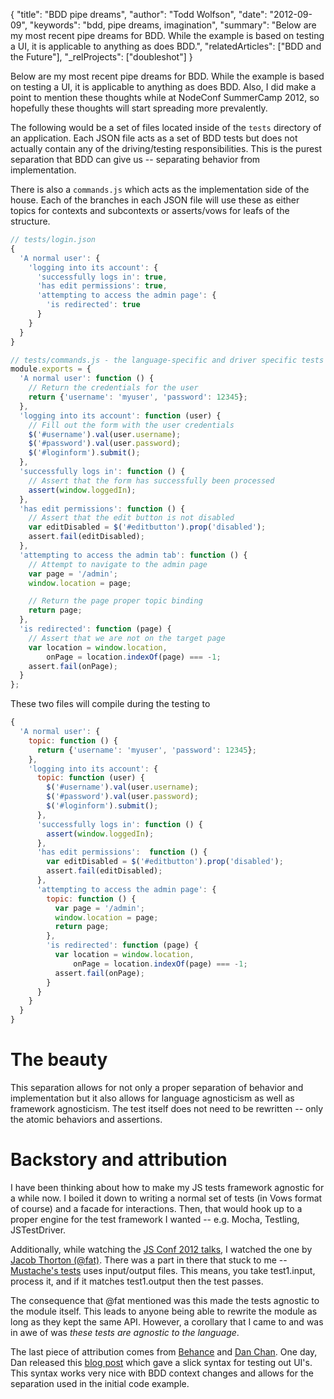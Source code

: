 {
  "title": "BDD pipe dreams",
  "author": "Todd Wolfson",
  "date": "2012-09-09",
  "keywords": "bdd, pipe dreams, imagination",
  "summary": "Below are my most recent pipe dreams for BDD. While the example is based on testing a UI, it is applicable to anything as does BDD.",
  "relatedArticles": ["BDD and the Future"],
  "_relProjects": ["doubleshot"]
}

Below are my most recent pipe dreams for BDD. While the example is based on testing a UI, it is applicable to anything as does BDD. Also, I did make a point to mention these thoughts while at NodeConf SummerCamp 2012, so hopefully these thoughts will start spreading more prevalently.

The following would be a set of files located inside of the `tests` directory of an application. Each JSON file acts as a set of BDD tests but does not actually contain any of the driving/testing responsibilities. This is the purest separation that BDD can give us -- separating behavior from implementation.

There is also a `commands.js` which acts as the implementation side of the house. Each of the branches in each JSON file will use these as either topics for contexts and subcontexts or asserts/vows for leafs of the structure.

```js
// tests/login.json
{
  'A normal user': {
    'logging into its account': {
      'successfully logs in': true,
      'has edit permissions': true,
      'attempting to access the admin page': {
        'is redirected': true
      }
    }
  }
}
```

```js
// tests/commands.js - the language-specific and driver specific tests
module.exports = {
  'A normal user': function () {
    // Return the credentials for the user
    return {'username': 'myuser', 'password': 12345};
  },
  'logging into its account': function (user) {
    // Fill out the form with the user credentials
    $('#username').val(user.username);
    $('#password').val(user.password);
    $('#loginform').submit();
  },
  'successfully logs in': function () {
    // Assert that the form has successfully been processed
    assert(window.loggedIn);
  },
  'has edit permissions': function () {
    // Assert that the edit button is not disabled
    var editDisabled = $('#editbutton').prop('disabled');
    assert.fail(editDisabled);
  },
  'attempting to access the admin tab': function () {
    // Attempt to navigate to the admin page
    var page = '/admin';
    window.location = page;

    // Return the page proper topic binding
    return page;
  },
  'is redirected': function (page) {
    // Assert that we are not on the target page
    var location = window.location,
        onPage = location.indexOf(page) === -1;
    assert.fail(onPage);
  }
};
```

These two files will compile during the testing to
```js
{
  'A normal user': {
    topic: function () {
      return {'username': 'myuser', 'password': 12345};
    },
    'logging into its account': {
      topic: function (user) {
        $('#username').val(user.username);
        $('#password').val(user.password);
        $('#loginform').submit();
      },
      'successfully logs in': function () {
        assert(window.loggedIn);
      },
      'has edit permissions':  function () {
        var editDisabled = $('#editbutton').prop('disabled');
        assert.fail(editDisabled);
      },
      'attempting to access the admin page': {
        topic: function () {
          var page = '/admin';
          window.location = page;
          return page;
        },
        'is redirected': function (page) {
          var location = window.location,
              onPage = location.indexOf(page) === -1;
          assert.fail(onPage);
        }
      }
    }
  }
}
```

The beauty
==========
This separation allows for not only a proper separation of behavior and implementation but it also allows for language agnosticism as well as framework agnosticism. The test itself does not need to be rewritten -- only the atomic behaviors and assertions.

Backstory and attribution
================================
I have been thinking about how to make my JS tests framework agnostic for a while now. I boiled it down to writing a normal set of tests (in Vows format of course) and a facade for interactions. Then, that would hook up to a proper engine for the test framework I wanted -- e.g. Mocha, Testling, JSTestDriver.

Additionally, while watching the [JS Conf 2012 talks](http://2012.jsconf.us/), I watched the one by [Jacob Thorton (@fat)](https://twitter.com/fat). There was a part in there that stuck to me -- [Mustache's tests](https://github.com/janl/mustache.js/tree/master/test/_files) uses input/output files. This means, you take test1.input, process it, and if it matches test1.output then the test passes.

The consequence that @fat mentioned was this made the tests agnostic to the module itself. This leads to anyone being able to rewrite the module as long as they kept the same API. However, a corollary that I came to and was in awe of was *these tests are agnostic to the language*.

The last piece of attribution comes from [Behance](http://www.behance.net/) and [Dan Chan](https://twitter.com/brokenthumbs). One day, Dan released this [blog post](http://blog.behance.net/dev/testing-simplified-page-objects) which gave a slick syntax for testing out UI's. This syntax works very nice with BDD context changes and allows for the separation used in the initial code example.